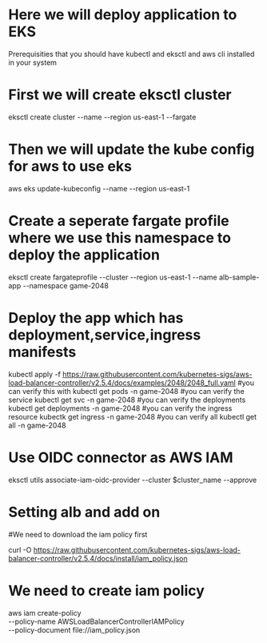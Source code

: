 # Here we will deploy application to EKS
Prerequisities that you should have kubectl and eksctl and aws cli installed in your system

# First we will create eksctl cluster
eksctl create cluster --name <name of your cluster> --region us-east-1 --fargate

# Then we will update the kube config for aws to use eks
aws eks update-kubeconfig --name <name of your cluster> --region us-east-1

# Create a seperate fargate profile where we use this namespace to deploy the application
eksctl create fargateprofile --cluster <name of your cluster> --region us-east-1 --name alb-sample-app --namespace game-2048

# Deploy the app which has deployment,service,ingress manifests
kubectl apply -f https://raw.githubusercontent.com/kubernetes-sigs/aws-load-balancer-controller/v2.5.4/docs/examples/2048/2048_full.yaml
#you can verify this with kubectl get pods -n game-2048
#you can verify the service kubectl get svc -n game-2048
#you can verify the deployments kubectl get deployments -n game-2048
#you can verify the ingress resource kubectk get ingress -n game-2048
#you can verify all kubectl get all -n game-2048

# Use OIDC connector as AWS IAM
eksctl utils associate-iam-oidc-provider --cluster $cluster_name --approve

# Setting alb and add on
#We need to download the iam policy first

curl -O https://raw.githubusercontent.com/kubernetes-sigs/aws-load-balancer-controller/v2.5.4/docs/install/iam_policy.json

# We need to create iam policy
aws iam create-policy \
    --policy-name AWSLoadBalancerControllerIAMPolicy \
    --policy-document file://iam_policy.json


